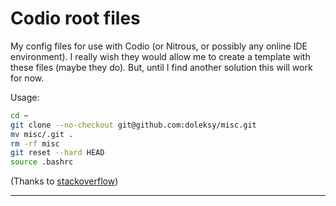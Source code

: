 Codio root files
================

My config files for use with Codio (or Nitrous, or possibly any online IDE environment). I really 
wish they would allow me to create a template with these files (maybe they do). But,
until I find another solution this will work for now.

Usage:

```sh
cd ~
git clone --no-checkout git@github.com:doleksy/misc.git
mv misc/.git .
rm -rf misc
git reset --hard HEAD
source .bashrc
```

(Thanks to [stackoverflow])


----
[stackoverflow]: (http://stackoverflow.com/questions/2411031/how-do-i-clone-into-a-non-empty-directory)